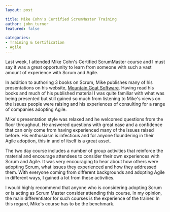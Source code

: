```yaml
---
layout: post

title: Mike Cohn's Certified ScrumMaster Training
author: john_turner
featured: false

categories:
- Training & Certification
- Agile
---
```


Last week, I attended Mike Cohn's Certified ScrumMaster course and I must say it was a great opportunity to learn from someone with such a vast amount of experience with Scrum and Agile.

In addition to authoring 3 books on Scrum, Mike publishes many of his presentations on his website, [Mountain Goat Software](http://www.mountaingoatsoftware.com/). Having read his books and much of his published material I was quite familiar with what was being presented but still gained so much from listening to Mike's views on the issues people were raising and his experiences of consulting for a range of companies adopting Agile.

Mike's presentation style was relaxed and he welcomed questions from the floor throughout. He answered questions with great ease and a confidence that can only come from having experienced many of the issues raised before. His enthusiasm is infectious and for anyone floundering in their Agile adoption, this in and of itself is a great asset.

The two day course includes a number of group activities that reinforce the material and encourage attendees to consider their own experiences with Scrum and Agile. It was very encouraging to hear about how others were adopting Scrum, what issues they experienced and how they addressed them. With everyone coming from different backgrounds and adopting Agile in different ways, I gained a lot from these activities.

I would highly recommend that anyone who is considering adopting Scrum or is acting as Scrum Master consider attending this course. In my opinion, the main differentiator for such courses is the experience of the trainer. In this regard, Mike's course has to be the benchmark.
